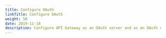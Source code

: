 ```yaml
---
title: Configure OAuth
linkTitle: Configure OAuth
weight: 50
date: 2019-11-18
description: Configure API Gateway as an OAuth server and as an OAuth client. Learn about the OpenID Connect support provided by API Gateway.
---
```


